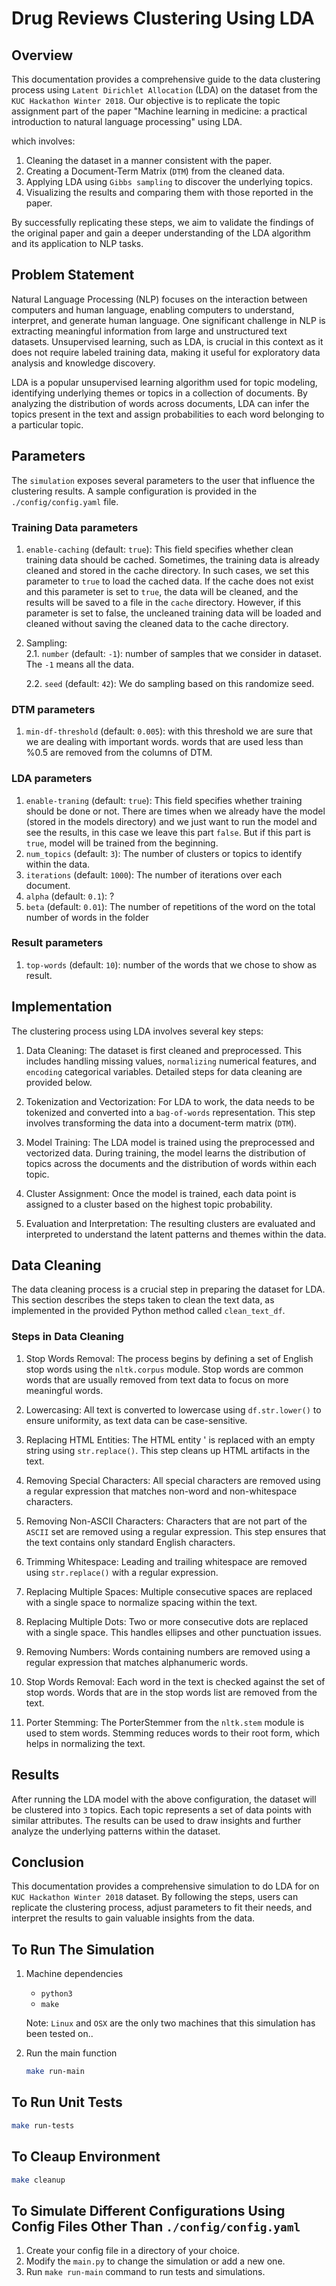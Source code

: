 # Drug Reviews Clustering Using LDA

## Overview

This documentation provides a comprehensive guide to the data clustering process using `Latent Dirichlet Allocation` (LDA) on the dataset from the `KUC Hackathon Winter 2018`. Our objective is to replicate the topic assignment part of the paper "Machine learning in medicine: a practical introduction to natural language processing" using LDA.

which involves:

1. Cleaning the dataset in a manner consistent with the paper.
2. Creating a Document-Term Matrix (`DTM`) from the cleaned data.
3. Applying LDA using `Gibbs sampling` to discover the underlying topics.
4. Visualizing the results and comparing them with those reported in the paper.

By successfully replicating these steps, we aim to validate the findings of the original paper and gain a deeper understanding of the LDA algorithm and its application to NLP tasks.

## Problem Statement

Natural Language Processing (NLP) focuses on the interaction between computers and human language, enabling computers to understand, interpret, and generate human language. One significant challenge in NLP is extracting meaningful information from large and unstructured text datasets. Unsupervised learning, such as LDA, is crucial in this context as it does not require labeled training data, making it useful for exploratory data analysis and knowledge discovery.

LDA is a popular unsupervised learning algorithm used for topic modeling, identifying underlying themes or topics in a collection of documents. By analyzing the distribution of words across documents, LDA can infer the topics present in the text and assign probabilities to each word belonging to a particular topic.

## Parameters

The `simulation` exposes several parameters to the user that influence the clustering results. A sample configuration is provided in the `./config/config.yaml` file.

### Training Data parameters

1. `enable-caching` (default: `true`): This field specifies whether clean training data should be cached. Sometimes, the training data is already cleaned and stored in the cache directory. In such cases, we set this parameter to `true` to load the cached data. If the cache does not exist and this parameter is set to `true`, the data will be cleaned, and the results will be saved to a file in the `cache` directory. However, if this parameter is set to false, the uncleaned training data will be loaded and cleaned without saving the cleaned data to the cache directory.

2. Sampling:  
    2.1. `number` (default: `-1`): number of samples that we consider in dataset. The `-1` means all the data.

    2.2. `seed` (default: `42`): We do sampling based on this randomize seed.

### DTM parameters

1. `min-df-threshold` (default: `0.005`): with this threshold we are sure that we are dealing with important words.
words that are used less than %0.5 are removed from the columns of DTM.

### LDA parameters

1. `enable-traning` (default: `true`): This field specifies whether training should be done or not. There are times when we already have the model (stored in the models directory) and we just want to run the model and see the results, in this case we leave this part `false`. But if this part is `true`, model will be trained from the beginning.
2. `num_topics` (default: `3`): The number of clusters or topics to identify within the data.
3. `iterations` (default: `1000`): The number of iterations over each document.
4. `alpha` (default: `0.1`): ?
5. `beta` (default: `0.01`): The number of repetitions of the word on the total number of words in the folder

### Result parameters

 1. `top-words` (default: `10`): number of the words that we chose to show as result.

## Implementation

The clustering process using LDA involves several key steps:

1. Data Cleaning: The dataset is first cleaned and preprocessed. This includes handling missing values, `normalizing` numerical features, and `encoding` categorical variables. Detailed steps for data cleaning are provided below.

2. Tokenization and Vectorization: For LDA to work, the data needs to be tokenized and converted into a `bag-of-words` representation. This step involves transforming the data into a document-term matrix (`DTM`).

3. Model Training: The LDA model is trained using the preprocessed and vectorized data. During training, the model learns the distribution of topics across the documents and the distribution of words within each topic.

4. Cluster Assignment: Once the model is trained, each data point is assigned to a cluster based on the highest topic probability.

5. Evaluation and Interpretation: The resulting clusters are evaluated and interpreted to understand the latent patterns and themes within the data.

## Data Cleaning

The data cleaning process is a crucial step in preparing the dataset for LDA. This section describes the steps taken to clean the text data, as implemented in the provided Python method called `clean_text_df`.

### Steps in Data Cleaning

1. Stop Words Removal: The process begins by defining a set of English stop words using the `nltk.corpus` module. Stop words are common words that are usually removed from text data to focus on more meaningful words.

2. Lowercasing: All text is converted to lowercase using `df.str.lower()` to ensure uniformity, as text data can be case-sensitive.

3. Replacing HTML Entities: The HTML entity &#039; is replaced with an empty string using `str.replace()`. This step cleans up HTML artifacts in the text.

4. Removing Special Characters: All special characters are removed using a regular expression that matches non-word and non-whitespace characters.

5. Removing Non-ASCII Characters: Characters that are not part of the `ASCII` set are removed using a regular expression. This step ensures that the text contains only standard English characters.

6. Trimming Whitespace: Leading and trailing whitespace are removed using `str.replace()` with a regular expression.

7. Replacing Multiple Spaces: Multiple consecutive spaces are replaced with a single space to normalize spacing within the text.

8. Replacing Multiple Dots: Two or more consecutive dots are replaced with a single space. This handles ellipses and other punctuation issues.

9. Removing Numbers: Words containing numbers are removed using a regular expression that matches alphanumeric words.

10. Stop Words Removal: Each word in the text is checked against the set of stop words. Words that are in the stop words list are removed from the text.

11. Porter Stemming: The PorterStemmer from the `nltk.stem` module is used to stem words. Stemming reduces words to their root form, which helps in normalizing the text.

## Results

After running the LDA model with the above configuration, the dataset will be clustered into `3` topics. Each topic represents a set of data points with similar attributes. The results can be used to draw insights and further analyze the underlying patterns within the dataset.

## Conclusion

This documentation provides a comprehensive simulation to do LDA for on `KUC Hackathon Winter 2018` dataset. By following the steps, users can replicate the clustering process, adjust parameters to fit their needs, and interpret the results to gain valuable insights from the data.

## To Run The Simulation

1. Machine dependencies
    - `python3`
    - `make`

    Note: `Linux` and `OSX` are the only two machines that this simulation has been tested on..

2. Run the main function

    ```bash
    make run-main
    ```

## To Run Unit Tests

```bash
make run-tests
```

## To Cleaup Environment

```bash
make cleanup
```

## To Simulate Different Configurations Using Config Files Other Than `./config/config.yaml`

1. Create your config file in a directory of your choice.
2. Modify the `main.py` to change the simulation or add a new one.
3. Run `make run-main` command to run tests and simulations.
